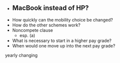 - MacBook instead of HP?
	- 
- How quickly can the mobility choice be changed?
- How do the other schemes work?
- Noncompete clause
	- esp. (a)
- What is necessary to start in a higher pay grade?
- When would one move up into the next pay grade?


yearly changing